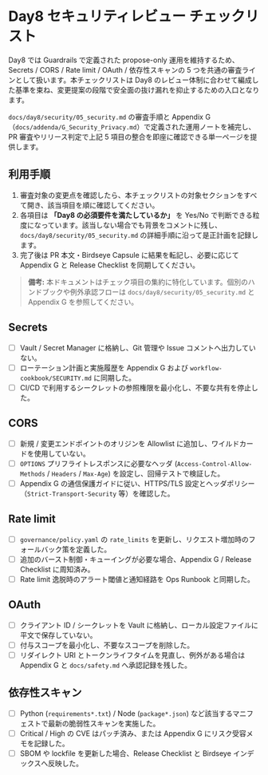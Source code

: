 # Day8 セキュリティレビュー チェックリスト

Day8 では Guardrails で定義された propose-only 運用を維持するため、Secrets / CORS / Rate limit / OAuth / 依存性スキャンの 5 つを共通の審査ラインとして扱います。本チェックリストは Day8 のレビュー体制に合わせて編成した基準を束ね、変更提案の段階で安全面の抜け漏れを抑止するための入口となります。

`docs/day8/security/05_security.md` の審査手順と Appendix G（`docs/addenda/G_Security_Privacy.md`）で定義された運用ノートを補完し、PR 審査やリリース判定で上記 5 項目の整合を即座に確認できる単一ページを提供します。

## 利用手順
1. 審査対象の変更点を確認したら、本チェックリストの対象セクションをすべて開き、該当項目を順に確認してください。
2. 各項目は **「Day8 の必須要件を満たしているか」** を Yes/No で判断できる粒度になっています。該当しない場合でも背景をコメントに残し、`docs/day8/security/05_security.md` の詳細手順に沿って是正計画を記録します。
3. 完了後は PR 本文・Birdseye Capsule に結果を転記し、必要に応じて Appendix G と Release Checklist を同期してください。

> **備考:** 本ドキュメントはチェック項目の集約に特化しています。個別のハンドブックや例外承認フローは `docs/day8/security/05_security.md` と Appendix G を参照してください。

## Secrets
- [ ] Vault / Secret Manager に格納し、Git 管理や Issue コメントへ出力していない。
- [ ] ローテーション計画と実施履歴を Appendix G および `workflow-cookbook/SECURITY.md` に同期した。
- [ ] CI/CD で利用するシークレットの参照権限を最小化し、不要な共有を停止した。

## CORS
- [ ] 新規 / 変更エンドポイントのオリジンを Allowlist に追加し、ワイルドカードを使用していない。
- [ ] `OPTIONS` プリフライトレスポンスに必要なヘッダ (`Access-Control-Allow-Methods` / `Headers` / `Max-Age`) を設定し、回帰テストで検証した。
- [ ] Appendix G の通信保護ガイドに従い、HTTPS/TLS 設定とヘッダポリシー（`Strict-Transport-Security` 等）を確認した。

## Rate limit
- [ ] `governance/policy.yaml` の `rate_limits` を更新し、リクエスト増加時のフォールバック策を定義した。
- [ ] 追加のバースト制御・キューイングが必要な場合、Appendix G / Release Checklist に周知済み。
- [ ] Rate limit 逸脱時のアラート閾値と通知経路を Ops Runbook と同期した。

## OAuth
- [ ] クライアント ID / シークレットを Vault に格納し、ローカル設定ファイルに平文で保存していない。
- [ ] 付与スコープを最小化し、不要なスコープを削除した。
- [ ] リダイレクト URI とトークンライフタイムを見直し、例外がある場合は Appendix G と `docs/safety.md` へ承認記録を残した。

## 依存性スキャン
- [ ] Python (`requirements*.txt`) / Node (`package*.json`) など該当するマニフェストで最新の脆弱性スキャンを実施した。
- [ ] Critical / High の CVE はパッチ済み、または Appendix G にリスク受容メモを記録した。
- [ ] SBOM や lockfile を更新した場合、Release Checklist と Birdseye インデックスへ反映した。

